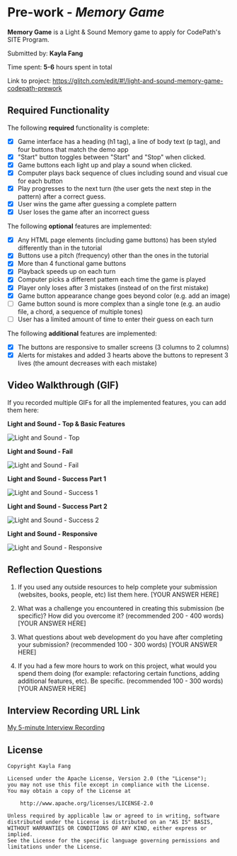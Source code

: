 # Pre-work - *Memory Game*

**Memory Game** is a Light & Sound Memory game to apply for CodePath's SITE Program. 

Submitted by: **Kayla Fang**

Time spent: **5-6** hours spent in total

Link to project: https://glitch.com/edit/#!/light-and-sound-memory-game-codepath-prework

## Required Functionality

The following **required** functionality is complete:

* [x] Game interface has a heading (h1 tag), a line of body text (p tag), and four buttons that match the demo app
* [x] "Start" button toggles between "Start" and "Stop" when clicked. 
* [x] Game buttons each light up and play a sound when clicked. 
* [x] Computer plays back sequence of clues including sound and visual cue for each button
* [x] Play progresses to the next turn (the user gets the next step in the pattern) after a correct guess. 
* [x] User wins the game after guessing a complete pattern
* [x] User loses the game after an incorrect guess

The following **optional** features are implemented:

* [x] Any HTML page elements (including game buttons) has been styled differently than in the tutorial
* [x] Buttons use a pitch (frequency) other than the ones in the tutorial
* [x] More than 4 functional game buttons
* [x] Playback speeds up on each turn
* [x] Computer picks a different pattern each time the game is played
* [x] Player only loses after 3 mistakes (instead of on the first mistake)
* [x] Game button appearance change goes beyond color (e.g. add an image)
* [ ] Game button sound is more complex than a single tone (e.g. an audio file, a chord, a sequence of multiple tones)
* [ ] User has a limited amount of time to enter their guess on each turn

The following **additional** features are implemented:

- [x] The buttons are responsive to smaller screens (3 columns to 2 columns)
- [x] Alerts for mistakes and added 3 hearts above the buttons to represent 3 lives (the amount decreases with each mistake)

## Video Walkthrough (GIF)

If you recorded multiple GIFs for all the implemented features, you can add them here:

**Light and Sound - Top & Basic Features**

![Light and Sound - Top](https://github.com/kfang00/CodePath-Prework/blob/main/gifs/Light%20and%20Sound%20-%20Top.gif?raw=true)

**Light and Sound - Fail**

![Light and Sound - Fail](https://github.com/kfang00/CodePath-Prework/blob/main/gifs/Light%20and%20Sound%20-%20Fail.gif?raw=true)

**Light and Sound - Success Part 1**

![Light and Sound - Success 1](https://github.com/kfang00/CodePath-Prework/blob/main/gifs/Light%20and%20Sound%20-%20Success%201.gif?raw=true)

**Light and Sound - Success Part 2**

![Light and Sound - Success 2](https://github.com/kfang00/CodePath-Prework/blob/main/gifs/Light%20and%20Sound%20-%20Success%202.gif?raw=true)

**Light and Sound - Responsive**

![Light and Sound - Responsive](https://github.com/kfang00/CodePath-Prework/blob/main/gifs/Light%20and%20Sound%20-%20Responsive.gif?raw=true)

## Reflection Questions
1. If you used any outside resources to help complete your submission (websites, books, people, etc) list them here. 
[YOUR ANSWER HERE]

2. What was a challenge you encountered in creating this submission (be specific)? How did you overcome it? (recommended 200 - 400 words) 
[YOUR ANSWER HERE]

3. What questions about web development do you have after completing your submission? (recommended 100 - 300 words) 
[YOUR ANSWER HERE]

4. If you had a few more hours to work on this project, what would you spend them doing (for example: refactoring certain functions, adding additional features, etc). Be specific. (recommended 100 - 300 words) 
[YOUR ANSWER HERE]



## Interview Recording URL Link

[My 5-minute Interview Recording](your-link-here)


## License

    Copyright Kayla Fang

    Licensed under the Apache License, Version 2.0 (the "License");
    you may not use this file except in compliance with the License.
    You may obtain a copy of the License at

        http://www.apache.org/licenses/LICENSE-2.0

    Unless required by applicable law or agreed to in writing, software
    distributed under the License is distributed on an "AS IS" BASIS,
    WITHOUT WARRANTIES OR CONDITIONS OF ANY KIND, either express or implied.
    See the License for the specific language governing permissions and
    limitations under the License.
